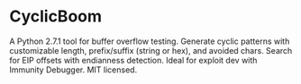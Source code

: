 # CyclicBoom
A Python 2.7.1 tool for buffer overflow testing. Generate cyclic patterns with customizable length, prefix/suffix (string or hex), and avoided chars. Search for EIP offsets with endianness detection. Ideal for exploit dev with Immunity Debugger. MIT licensed.
